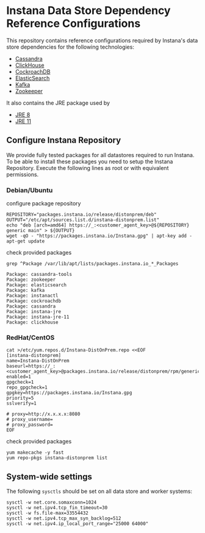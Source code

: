 # Instana Data Store Dependency Reference Configurations

This repository contains reference configurations required by Instana's data store dependencies for the following technologies:

- [Cassandra](cassandra)
- [ClickHouse](clickhouse)
- [CockroachDB](cockroachdb)
- [ElasticSearch](elasticsearch)
- [Kafka](kafka)
- [Zookeeper](zookeeper)

It also contains the JRE package used by

- [JRE 8](instana-jre-8)
- [JRE 11](instana-jre-11)

## Configure Instana Repository

We provide fully tested packages for all datastores required to run Instana. To be able to install these packages you need to setup the Instana Repository. Execute the following lines as root or with equivalent permissions.

### Debian/Ubuntu

configure package repository

```
REPOSITORY="packages.instana.io/release/distonprem/deb"
OUTPUT="/etc/apt/sources.list.d/instana-distonprem.list"
echo "deb [arch=amd64] https://_:<customer_agent_key>@${REPOSITORY} generic main" > ${OUTPUT}
wget -qO - "https://packages.instana.io/Instana.gpg" | apt-key add -
apt-get update
```

check provided packages

```
grep ^Package /var/lib/apt/lists/packages.instana.io_*_Packages

Package: cassandra-tools
Package: zookeeper
Package: elasticsearch
Package: kafka
Package: instanactl
Package: cockroachdb
Package: cassandra
Package: instana-jre
Package: instana-jre-11
Package: clickhouse
```

### RedHat/CentOS

```
cat >/etc/yum.repos.d/Instana-DistOnPrem.repo <<EOF
[instana-distonprem]
name=Instana-DistOnPrem
baseurl=https://_:<customer_agent_key>@packages.instana.io/release/distonprem/rpm/generic/x86_64
enabled=1
gpgcheck=1
repo_gpgcheck=1
gpgkey=https://packages.instana.io/Instana.gpg
priority=5
sslverify=1

# proxy=http://x.x.x.x:8080
# proxy_username=
# proxy_password=
EOF
```

check provided packages

```
yum makecache -y fast
yum repo-pkgs instana-distonprem list
```

## System-wide settings

The following `sysctls` should be set on all data store and worker systems:

```
sysctl -w net.core.somaxconn=1024
sysctl -w net.ipv4.tcp_fin_timeout=30
sysctl -w fs.file-max=33554432
sysctl -w net.ipv4.tcp_max_syn_backlog=512
sysctl -w net.ipv4.ip_local_port_range="25000 64000"
```

